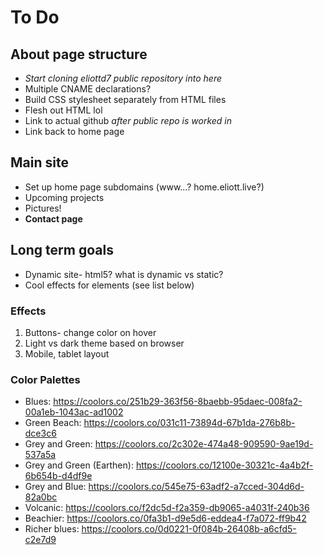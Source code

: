 # To Do #

## About page structure ##

* _Start cloning eliottd7 public repository into here_
* Multiple CNAME declarations?
* Build CSS stylesheet separately from HTML files
* Flesh out HTML lol
* Link to actual github _after public repo is worked in_
* Link back to home page

## Main site ##

* Set up home page subdomains (www...? home.eliott.live?)
* Upcoming projects
* Pictures!
* __Contact page__

## Long term goals ##

* Dynamic site- html5? what is dynamic vs static?
* Cool effects for elements (see list below)

### Effects ###

1. Buttons- change color on hover
2. Light vs dark theme based on browser
3. Mobile, tablet layout

### Color Palettes ###
- Blues: https://coolors.co/251b29-363f56-8baebb-95daec-008fa2-00a1eb-1043ac-ad1002
- Green Beach: https://coolors.co/031c11-73894d-67b1da-276b8b-dce3c6
- Grey and Green: https://coolors.co/2c302e-474a48-909590-9ae19d-537a5a
- Grey and Green (Earthen): https://coolors.co/12100e-30321c-4a4b2f-6b654b-d4df9e
- Grey and Blue: https://coolors.co/545e75-63adf2-a7cced-304d6d-82a0bc
- Volcanic: https://coolors.co/f2dc5d-f2a359-db9065-a4031f-240b36
- Beachier: https://coolors.co/0fa3b1-d9e5d6-eddea4-f7a072-ff9b42
- Richer blues: https://coolors.co/0d0221-0f084b-26408b-a6cfd5-c2e7d9
